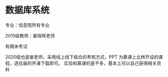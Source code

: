 # 数据库系统

专业：信息院所有专业

2015级教师：崔晓晖老师

有期末考试

2020级也是崔老师，采用线上线下结合的考核方式，PPT 为慕课上北林开设的课程，选往届的开课下载即可。
实验和慕课的差不多，基本上可以自己获得相关资料



